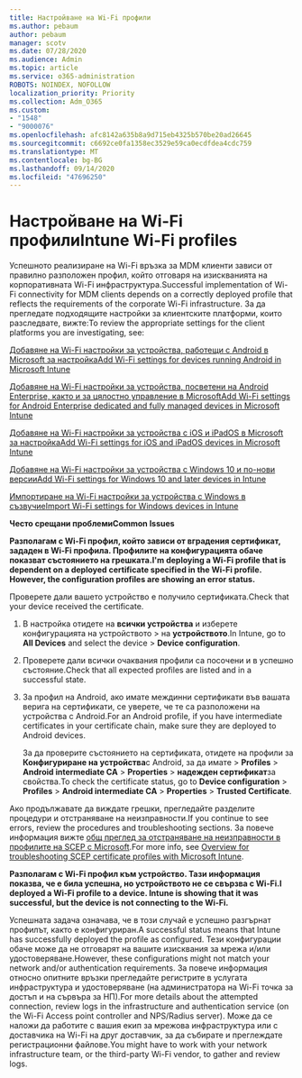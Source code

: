```yaml
---
title: Настройване на Wi-Fi профили
ms.author: pebaum
author: pebaum
manager: scotv
ms.date: 07/28/2020
ms.audience: Admin
ms.topic: article
ms.service: o365-administration
ROBOTS: NOINDEX, NOFOLLOW
localization_priority: Priority
ms.collection: Adm_O365
ms.custom:
- "1548"
- "9000076"
ms.openlocfilehash: afc8142a635b8a9d715eb4325b570be20ad26645
ms.sourcegitcommit: c6692ce0fa1358ec3529e59ca0ecdfdea4cdc759
ms.translationtype: MT
ms.contentlocale: bg-BG
ms.lasthandoff: 09/14/2020
ms.locfileid: "47696250"
---
```

# <a name="intune-wi-fi-profiles"></a><span data-ttu-id="f2f9a-102">Настройване на Wi-Fi профили</span><span class="sxs-lookup"><span data-stu-id="f2f9a-102">Intune Wi-Fi profiles</span></span>

<span data-ttu-id="f2f9a-103">Успешното реализиране на Wi-Fi връзка за MDM клиенти зависи от правилно разположен профил, който отговаря на изискванията на корпоративната Wi-Fi инфраструктура.</span><span class="sxs-lookup"><span data-stu-id="f2f9a-103">Successful implementation of Wi-Fi connectivity for MDM clients depends on a correctly deployed profile that reflects the requirements of the corporate Wi-Fi infrastructure.</span></span> <span data-ttu-id="f2f9a-104">За да прегледате подходящите настройки за клиентските платформи, които разследвате, вижте:</span><span class="sxs-lookup"><span data-stu-id="f2f9a-104">To review the appropriate settings for the client platforms you are investigating, see:</span></span> 

[<span data-ttu-id="f2f9a-105">Добавяне на Wi-Fi настройки за устройства, работещи с Android в Microsoft за настройка</span><span class="sxs-lookup"><span data-stu-id="f2f9a-105">Add Wi-Fi settings for devices running Android in Microsoft Intune</span></span>](https://docs.microsoft.com/intune/wi-fi-settings-android)

[<span data-ttu-id="f2f9a-106">Добавяне на Wi-Fi настройки за устройства, посветени на Android Enterprise, както и за цялостно управление в Microsoft</span><span class="sxs-lookup"><span data-stu-id="f2f9a-106">Add Wi-Fi settings for Android Enterprise dedicated and fully managed devices in Microsoft Intune</span></span>](https://docs.microsoft.com/intune/wi-fi-settings-android-enterprise)

[<span data-ttu-id="f2f9a-107">Добавяне на Wi-Fi настройки за устройства с iOS и iPadOS в Microsoft за настройка</span><span class="sxs-lookup"><span data-stu-id="f2f9a-107">Add Wi-Fi settings for iOS and iPadOS devices in Microsoft Intune</span></span>](https://docs.microsoft.com/intune/wi-fi-settings-ios)

[<span data-ttu-id="f2f9a-108">Добавяне на Wi-Fi настройки за устройства с Windows 10 и по-нови версии</span><span class="sxs-lookup"><span data-stu-id="f2f9a-108">Add Wi-Fi settings for Windows 10 and later devices in Intune</span></span>](https://docs.microsoft.com/intune/wi-fi-settings-windows)

[<span data-ttu-id="f2f9a-109">Импортиране на Wi-Fi настройки за устройства с Windows в съзвучие</span><span class="sxs-lookup"><span data-stu-id="f2f9a-109">Import Wi-Fi settings for Windows devices in Intune</span></span>](https://docs.microsoft.com/intune/wi-fi-settings-import-windows-8-1)

<span data-ttu-id="f2f9a-110">**Често срещани проблеми**</span><span class="sxs-lookup"><span data-stu-id="f2f9a-110">**Common Issues**</span></span>

<span data-ttu-id="f2f9a-111">**Разполагам с Wi-Fi профил, който зависи от вградения сертификат, зададен в Wi-Fi профила. Профилите на конфигурацията обаче показват състоянието на грешката.**</span><span class="sxs-lookup"><span data-stu-id="f2f9a-111">**I'm deploying a Wi-Fi profile that is dependent on a deployed certificate specified in the Wi-Fi profile. However, the configuration profiles are showing an error status.**</span></span>

<span data-ttu-id="f2f9a-112">Проверете дали вашето устройство е получило сертификата.</span><span class="sxs-lookup"><span data-stu-id="f2f9a-112">Check that your device received the certificate.</span></span>

1. <span data-ttu-id="f2f9a-113">В настройка отидете на **всички устройства** и изберете конфигурацията на устройството > на **устройството**.</span><span class="sxs-lookup"><span data-stu-id="f2f9a-113">In Intune, go to **All Devices** and select the device > **Device configuration**.</span></span>

2. <span data-ttu-id="f2f9a-114">Проверете дали всички очаквания профили са посочени и в успешно състояние.</span><span class="sxs-lookup"><span data-stu-id="f2f9a-114">Check that all expected profiles are listed and in a successful state.</span></span>

3. <span data-ttu-id="f2f9a-115">За профил на Android, ако имате междинни сертификати във вашата верига на сертификати, се уверете, че те са разположени на устройства с Android.</span><span class="sxs-lookup"><span data-stu-id="f2f9a-115">For an Android profile, if you have intermediate certificates in your certificate chain, make sure they are deployed to Android devices.</span></span>

    <span data-ttu-id="f2f9a-116">За да проверите състоянието на сертификата, отидете на профили за **Конфигуриране на устройства**с Android, за да имате  >  **Profiles**  >  **Android intermediate CA**  >  **Properties**  >  **надежден сертификат**за свойства.</span><span class="sxs-lookup"><span data-stu-id="f2f9a-116">To check the certificate status, go to **Device configuration** > **Profiles** > **Android intermediate CA** > **Properties** > **Trusted Certificate**.</span></span>

<span data-ttu-id="f2f9a-117">Ако продължавате да виждате грешки, прегледайте разделите процедури и отстраняване на неизправности.</span><span class="sxs-lookup"><span data-stu-id="f2f9a-117">If you continue to see errors, review the procedures and troubleshooting sections.</span></span> <span data-ttu-id="f2f9a-118">За повече информация вижте [общ преглед за отстраняване на неизправности в профилите на SCEP с Microsoft](https://support.microsoft.com/help/4457481/troubleshooting-scep-certificate-profile-deployment-in-intune).</span><span class="sxs-lookup"><span data-stu-id="f2f9a-118">For more info, see [Overview for troubleshooting SCEP certificate profiles with Microsoft Intune](https://support.microsoft.com/help/4457481/troubleshooting-scep-certificate-profile-deployment-in-intune).</span></span>

<span data-ttu-id="f2f9a-119">**Разполагам с Wi-Fi профил към устройство. Тази информация показва, че е била успешна, но устройството не се свързва с Wi-Fi.**</span><span class="sxs-lookup"><span data-stu-id="f2f9a-119">**I deployed a Wi-Fi profile to a device. Intune is showing that it was successful, but the device is not connecting to the Wi-Fi.**</span></span>

<span data-ttu-id="f2f9a-120">Успешната задача означава, че в този случай е успешно разгърнат профилът, както е конфигуриран.</span><span class="sxs-lookup"><span data-stu-id="f2f9a-120">A successful status means that Intune has successfully deployed the profile as configured.</span></span> <span data-ttu-id="f2f9a-121">Тези конфигурации обаче може да не отговарят на вашите изисквания за мрежа и/или удостоверяване.</span><span class="sxs-lookup"><span data-stu-id="f2f9a-121">However, these configurations might not match your network and/or authentication requirements.</span></span> <span data-ttu-id="f2f9a-122">За повече информация относно опитните връзки прегледайте регистрите в услугата инфраструктура и удостоверяване (на администратора на Wi-Fi точка за достъп и на сървъра за НП).</span><span class="sxs-lookup"><span data-stu-id="f2f9a-122">For more details about the attempted connection, review logs in the infrastructure and authentication service (on the Wi-Fi Access point controller and NPS/Radius server).</span></span> <span data-ttu-id="f2f9a-123">Може да се наложи да работите с вашия екип за мрежова инфраструктура или с доставчика на Wi-Fi на друг доставчик, за да събирате и преглеждате регистрационни файлове.</span><span class="sxs-lookup"><span data-stu-id="f2f9a-123">You might have to work with your network infrastructure team, or the third-party Wi-Fi vendor, to gather and review logs.</span></span>
